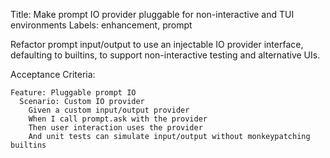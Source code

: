 Title: Make prompt IO provider pluggable for non-interactive and TUI environments
Labels: enhancement, prompt

Refactor prompt input/output to use an injectable IO provider interface, defaulting to builtins, to support non-interactive testing and alternative UIs.

Acceptance Criteria:
```gherkin
Feature: Pluggable prompt IO
  Scenario: Custom IO provider
    Given a custom input/output provider
    When I call prompt.ask with the provider
    Then user interaction uses the provider
    And unit tests can simulate input/output without monkeypatching builtins
```